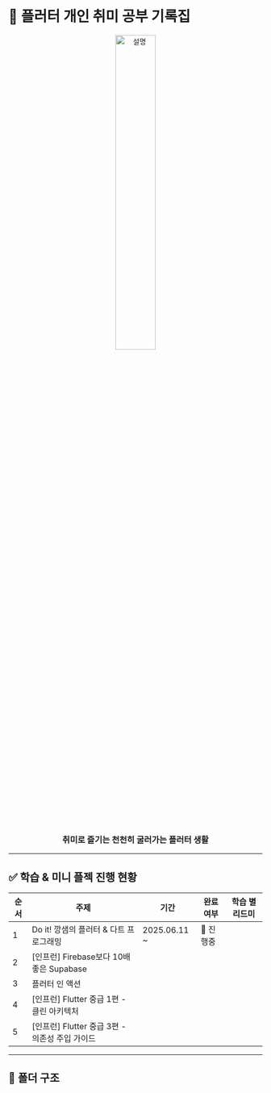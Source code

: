 # 🤩 플러터 개인 취미 공부 기록집

<p align="center">
  <img src="https://github.com/user-attachments/assets/834bb039-6e8d-4d37-8fff-5f0bd3c59bf1" width="40%" alt="설명">
</p>

<h3 align="center">
  취미로 즐기는 천천히 굴러가는 플러터 생활
</h3>

---

## ✅ 학습 & 미니 플젝 진행 현황

<div align="center">
  
| 순서 | 주제              | 기간           | 완료 여부 | 학습 별 리드미 |
|------|-------------------|----------------|-----------|-----------|
| 1    | Do it! 깡샘의 플러터 & 다트 프로그래밍      | 2025.06.11 ~ | 🔄️ 진행중 |  |
| 2    | [인프런] Firebase보다 10배 좋은 Supabase      |  |  |  |
| 3    | 플러터 인 액션         |  |  |  |
| 4    | [인프런] Flutter 중급 1편 - 클린 아키텍처         |  |  |  |
| 5    | [인프런] Flutter 중급 3편 - 의존성 주입 가이드         |  |  |  |
  
</div>

---

## 📁 폴더 구조

```bash
```
